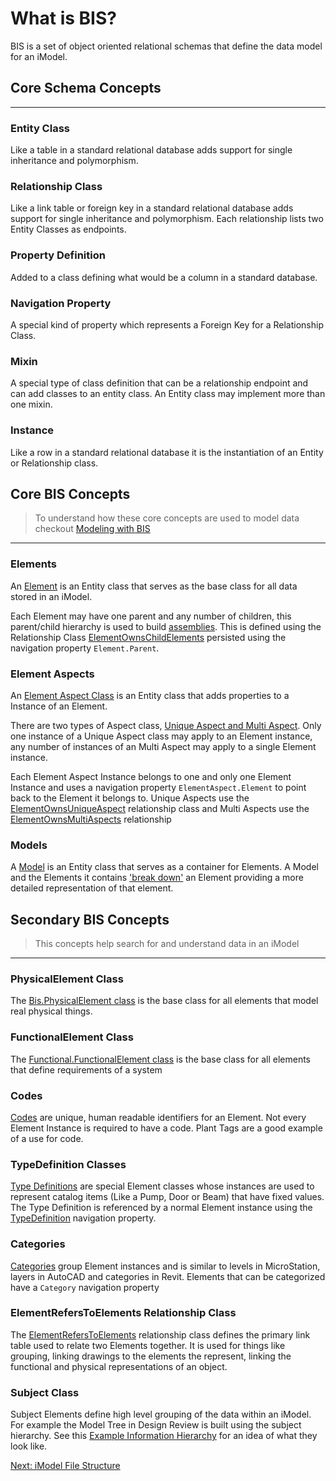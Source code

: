 # What is BIS?

BIS is a set of object oriented relational schemas that define the data model for an iModel.

## Core Schema Concepts

_________________

### Entity Class

Like a table in a standard relational database adds support for single inheritance and polymorphism.

### Relationship Class

Like a link table or foreign key in a standard relational database adds support for single inheritance and polymorphism.  Each relationship lists two Entity Classes as endpoints.

### Property Definition

Added to a class defining what would be a column in a standard database.

### Navigation Property

A special kind of property which represents a Foreign Key for a Relationship Class.

### Mixin

A special type of class definition that can be a relationship endpoint and can add classes to an entity class.  An Entity class may implement more than one mixin.

### Instance

Like a row in a standard relational database it is the instantiation of an Entity or Relationship class.

## Core BIS Concepts

 > To understand how these core concepts are used to model data checkout [Modeling with BIS](https://www.itwinjs.org/bis/intro/modeling-with-bis/)

_________________

### Elements

An [Element](https://www.itwinjs.org/bis/intro/element-fundamentals/) is an Entity class that serves as the base class for all data stored in an iModel.

Each Element may have one parent and any number of children, this parent/child hierarchy is used to build [assemblies](https://www.itwinjs.org/bis/intro/element-fundamentals/#assemblies).  This is defined using the Relationship Class [ElementOwnsChildElements](https://www.itwinjs.org/bis/domains/biscore.ecschema/#elementownschildelements) persisted using the navigation property `Element.Parent`.

### Element Aspects

An [Element Aspect Class](https://www.itwinjs.org/bis/intro/elementaspect-fundamentals/) is an Entity class that adds properties to a Instance of an Element.  

There are two types of Aspect class, [Unique Aspect and Multi Aspect](https://www.itwinjs.org/bis/intro/elementaspect-fundamentals/#core-elementaspect-types).  Only one instance of a Unique Aspect class may apply to an Element instance, any number of instances of an Multi Aspect may apply to a single Element instance.

Each Element Aspect Instance belongs to one and only one Element Instance and uses a navigation property `ElementAspect.Element` to point back to the Element it belongs to.  Unique Aspects use the [ElementOwnsUniqueAspect](https://www.itwinjs.org/bis/domains/biscore.ecschema/#elementownsuniqueaspect) relationship class and Multi Aspects use the [ElementOwnsMultiAspects](https://www.itwinjs.org/bis/domains/biscore.ecschema/#elementownsmultiaspects) relationship

### Models

A [Model](https://www.itwinjs.org/bis/intro/model-fundamentals/) is an Entity class that serves as a container for Elements.  A Model and the Elements it contains ['break down'](https://www.itwinjs.org/bis/intro/information-hierarchy/) an Element providing a more detailed representation of that element.

## Secondary BIS Concepts

 > This concepts help search for and understand data in an iModel

_________________

### PhysicalElement Class

The [Bis.PhysicalElement class](https://www.itwinjs.org/bis/intro/physical-models-and-elements/) is the base class for all elements that model real physical things.  

### FunctionalElement Class

The [Functional.FunctionalElement class](https://www.itwinjs.org/bis/intro/functional-models-and-elements/) is the base class for all elements that define requirements of a system

### Codes

[Codes](https://www.itwinjs.org/bis/intro/codes/) are unique, human readable identifiers for an Element.  Not every Element Instance is required to have a code.  Plant Tags are a good example of a use for code.

### TypeDefinition Classes

[Type Definitions](https://www.itwinjs.org/bis/intro/type-definitions/) are special Element classes whose instances are used to represent catalog items (Like a Pump, Door or Beam) that have fixed values.  The Type Definition is referenced by a normal Element instance using the [TypeDefinition](https://www.itwinjs.org/bis/domains/biscore.ecschema/#geometricelement3d) navigation property.

### Categories

[Categories](https://www.itwinjs.org/bis/intro/categories/) group Element instances and is similar to levels in MicroStation, layers in AutoCAD and categories in Revit.  Elements that can be categorized have a `Category` navigation property

### ElementRefersToElements Relationship Class

The [ElementRefersToElements](https://www.itwinjs.org/bis/domains/biscore.ecschema/#elementreferstoelements) relationship class defines the primary link table used to relate two Elements together.  It is used for things like grouping, linking drawings to the elements the represent, linking the functional and physical representations of an object.

### Subject Class

Subject Elements define high level grouping of the data within an iModel.  For example the Model Tree in Design Review is built using the subject hierarchy.  See this [Example Information Hierarchy](https://www.itwinjs.org/bis/intro/information-hierarchy/#example-information-hierarchy) for an idea of what they look like.

[Next: iModel File Structure](iModelFileStructure.md)